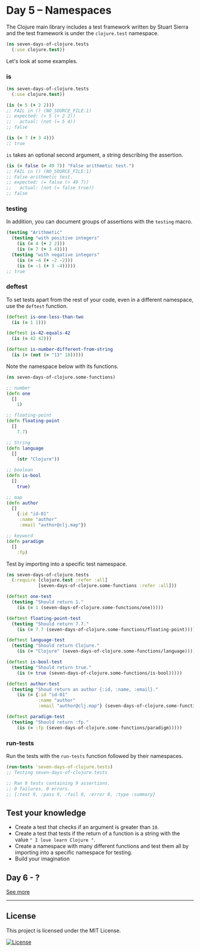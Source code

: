 # Day 5 – Namespaces

The Clojure main library includes a test framework written by Stuart Sierra and the test framework is under the `clojure.test` namespace.

```clojure
(ns seven-days-of-clojure.tests
  (:use clojure.test))
```

Let's look at some examples.

### is

```clojure
(ns seven-days-of-clojure.tests
  (:use clojure.test))

(is (= 5 (+ 2 2)))
;; FAIL in () (NO_SOURCE_FILE:1)
;; expected: (= 5 (+ 2 2))
;;   actual: (not (= 5 4))
;; false

(is (= 7 (+ 3 4)))
;; true
```

`is` takes an optional second argument, a string describing the assertion.

```clojure
(is (= false (> 49 7)) "False arithmetic test.")
;; FAIL in () (NO_SOURCE_FILE:1)
;; False arithmetic test.
;; expected: (= false (> 49 7))
;;   actual: (not (= false true))
;; false
```

### testing

In addition, you can document groups of assertions with the
`testing` macro.

```clojure
(testing "Arithmetic"
  (testing "with positive integers"
    (is (= 4 (+ 2 2)))
    (is (= 7 (+ 3 4))))
  (testing "with negative integers"
    (is (= -4 (+ -2 -2)))
    (is (= -1 (+ 3 -4)))))
;; true
```

### deftest

To set tests apart from the rest of your code, even in a different namespace, use the `deftest` function.

```clojure
(deftest is-one-less-than-two
  (is (= 1 1)))

(deftest is-42-equals-42
  (is (= 42 42)))

(deftest is-number-different-from-string
  (is (= (not (= "13" 18)))))
```

Note the namespace below with its functions.

```clojure
(ns seven-days-of-clojure.some-functions)

;; number
(defn one
  []
    1)

;; floating-point
(defn floating-point
  []
    7.7)

;; String
(defn language
  []
    (str "Clojure"))

;; boolean
(defn is-bool
  []
    true)

;; map
(defn author
  []
    {:id "id-01"
     :name "author"
     :email "author@clj.map"})

;; keyword
(defn paradigm
  []
    :fp)
```

Test by importing into a specific test namespace.

```clojure
(ns seven-days-of-clojure.tests
  (:require [clojure.test :refer :all]
            [seven-days-of-clojure.some-functions :refer :all]))

(deftest one-test
  (testing "Should return 1."
    (is (= 1 (seven-days-of-clojure.some-functions/one)))))

(deftest floating-point-test
  (testing "Should return 7.7."
    (is (= 7.7 (seven-days-of-clojure.some-functions/floating-point)))))

(deftest language-test
  (testing "Should return Clojure."
    (is (= "Clojure" (seven-days-of-clojure.some-functions/language)))))

(deftest is-bool-test
  (testing "Should return true."
    (is (= true (seven-days-of-clojure.some-functions/is-bool)))))

(deftest author-test
  (testing "Shoud return an author {:id, :name, :email}."
    (is (= {:id "id-01"
            :name "author"
            :email "author@clj.map"} (seven-days-of-clojure.some-functions/author)))))

(deftest paradigm-test
  (testing "Should return :fp."
    (is (= :fp (seven-days-of-clojure.some-functions/paradigm)))))
```

### run-tests

Run the tests with the `run-tests` function followed by their namespaces.

```clojure
(run-tests 'seven-days-of-clojure.tests)
;; Testing seven-days-of-clojure.tests

;; Ran 9 tests containing 9 assertions.
;; 0 failures, 0 errors.
;; {:test 9, :pass 9, :fail 0, :error 0, :type :summary}
```

## Test your knowledge

- Create a test that checks if an argument is greater than `10`.
- Create a test that tests if the return of a function is a string with the value `" I love learn Clojure "`.
- Create a namespace with many different functions and test them all by importing into a specific namespace for testing.
- Build your imagination

## Day 6 - ?
[See more](/day7)

---

## License

This project is licensed under the MIT License.

[![License](http://img.shields.io/:license-mit-black.svg?style=flat-square)](http://badges.mit-license.org)
